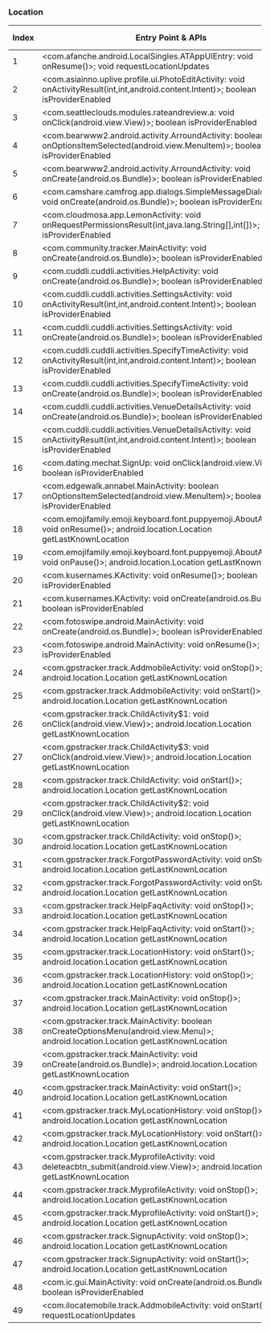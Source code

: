 ### Location
| Index | Entry Point & APIs | Screen shot | Resource id | Label |
| ------------- | ------------- | ------------- |-------------|-------------|
| 1 | <com.afanche.android.LocalSingles.ATAppUIEntry: void onResume()>; void requestLocationUpdates | ![](D:\COSMOS\output\py\Play_win8\Social\com.afanche.android.LocalSingles\com.afanche.android.LocalSingles.ATAppUIEntry.png) |  | |
| 2 | <com.asiainno.uplive.profile.ui.PhotoEditActivity: void onActivityResult(int,int,android.content.Intent)>; boolean isProviderEnabled | ![](D:\COSMOS\output\py\Play_win8\Social\com.asiainno.uplive\com.asiainno.uplive.profile.ui.PhotoEditActivity.png) |  | |
| 3 | <com.seattleclouds.modules.rateandreview.a: void onClick(android.view.View)>; boolean isProviderEnabled | ![](D:\COSMOS\output\py\Play_win8\Social\com.bayona.gettw\com.seattleclouds.modules.rateandreview.NewRateAndCommentActivity.png) |  | |
| 4 | <com.bearwww2.android.activity.ArroundActivity: boolean onOptionsItemSelected(android.view.MenuItem)>; boolean isProviderEnabled | ![](D:\COSMOS\output\py\Play_win8\Social\com.bearwww2.android\com.bearwww2.android.activity.ArroundActivity.png) |  | |
| 5 | <com.bearwww2.android.activity.ArroundActivity: void onCreate(android.os.Bundle)>; boolean isProviderEnabled | ![](D:\COSMOS\output\py\Play_win8\Social\com.bearwww2.android\com.bearwww2.android.activity.ArroundActivity.png) |  | |
| 6 | <com.camshare.camfrog.app.dialogs.SimpleMessageDialogActivity: void onCreate(android.os.Bundle)>; boolean isProviderEnabled | ![](D:\COSMOS\output\py\Play_win8\Social\com.camshare.camfrog.android\com.camshare.camfrog.app.dialogs.SimpleMessageDialogActivity.png) |  | |
| 7 | <com.cloudmosa.app.LemonActivity: void onRequestPermissionsResult(int,java.lang.String[],int[])>; boolean isProviderEnabled | ![](D:\COSMOS\output\py\Play_win8\Social\com.cloudmosa.puffinFB\com.cloudmosa.app.LemonActivity.png) |  | |
| 8 | <com.community.tracker.MainActivity: void onCreate(android.os.Bundle)>; boolean isProviderEnabled | ![](D:\COSMOS\output\py\Play_win8\Social\com.community.tracker\com.community.tracker.MainActivity.png) |  | |
| 9 | <com.cuddli.cuddli.activities.HelpActivity: void onCreate(android.os.Bundle)>; boolean isProviderEnabled | ![](D:\COSMOS\output\py\Play_win8\Social\com.cuddli.cuddli\com.cuddli.cuddli.activities.HelpActivity.png) |  | |
| 10 | <com.cuddli.cuddli.activities.SettingsActivity: void onActivityResult(int,int,android.content.Intent)>; boolean isProviderEnabled | ![](D:\COSMOS\output\py\Play_win8\Social\com.cuddli.cuddli\com.cuddli.cuddli.activities.SettingsActivity.png) |  | |
| 11 | <com.cuddli.cuddli.activities.SettingsActivity: void onCreate(android.os.Bundle)>; boolean isProviderEnabled | ![](D:\COSMOS\output\py\Play_win8\Social\com.cuddli.cuddli\com.cuddli.cuddli.activities.SettingsActivity.png) |  | |
| 12 | <com.cuddli.cuddli.activities.SpecifyTimeActivity: void onActivityResult(int,int,android.content.Intent)>; boolean isProviderEnabled | ![](D:\COSMOS\output\py\Play_win8\Social\com.cuddli.cuddli\com.cuddli.cuddli.activities.SpecifyTimeActivity.png) |  | |
| 13 | <com.cuddli.cuddli.activities.SpecifyTimeActivity: void onCreate(android.os.Bundle)>; boolean isProviderEnabled | ![](D:\COSMOS\output\py\Play_win8\Social\com.cuddli.cuddli\com.cuddli.cuddli.activities.SpecifyTimeActivity.png) |  | |
| 14 | <com.cuddli.cuddli.activities.VenueDetailsActivity: void onCreate(android.os.Bundle)>; boolean isProviderEnabled | ![](D:\COSMOS\output\py\Play_win8\Social\com.cuddli.cuddli\com.cuddli.cuddli.activities.VenueDetailsActivity.png) |  | |
| 15 | <com.cuddli.cuddli.activities.VenueDetailsActivity: void onActivityResult(int,int,android.content.Intent)>; boolean isProviderEnabled | ![](D:\COSMOS\output\py\Play_win8\Social\com.cuddli.cuddli\com.cuddli.cuddli.activities.VenueDetailsActivity.png) |  | |
| 16 | <com.dating.mechat.SignUp: void onClick(android.view.View)>; boolean isProviderEnabled | ![](D:\COSMOS\output\py\Play_win8\Social\com.dating.mechat\com.dating.mechat.SignUp.png) |  | |
| 17 | <com.edgewalk.annabel.MainActivity: boolean onOptionsItemSelected(android.view.MenuItem)>; boolean isProviderEnabled | ![](D:\COSMOS\output\py\Play_win8\Social\com.edgewalk.annabel\com.edgewalk.annabel.MainActivity.png) |  | |
| 18 | <com.emojifamily.emoji.keyboard.font.puppyemoji.AboutActivity: void onResume()>; android.location.Location getLastKnownLocation | ![](D:\COSMOS\output\py\Play_win8\Social\com.emojifamily.emoji.keyboard.font.puppyemoji\com.emojifamily.emoji.keyboard.font.puppyemoji.AboutActivity.png) |  | |
| 19 | <com.emojifamily.emoji.keyboard.font.puppyemoji.AboutActivity: void onPause()>; android.location.Location getLastKnownLocation | ![](D:\COSMOS\output\py\Play_win8\Social\com.emojifamily.emoji.keyboard.font.puppyemoji\com.emojifamily.emoji.keyboard.font.puppyemoji.AboutActivity.png) |  | |
| 20 | <com.kusernames.KActivity: void onResume()>; boolean isProviderEnabled | ![](D:\COSMOS\output\py\Play_win8\Social\com.find.kusernames\com.kusernames.KActivity.png) |  | |
| 21 | <com.kusernames.KActivity: void onCreate(android.os.Bundle)>; boolean isProviderEnabled | ![](D:\COSMOS\output\py\Play_win8\Social\com.find.kusernames\com.kusernames.KActivity.png) |  | |
| 22 | <com.fotoswipe.android.MainActivity: void onCreate(android.os.Bundle)>; boolean isProviderEnabled | ![](D:\COSMOS\output\py\Play_win8\Social\com.fotoswipe.android\com.fotoswipe.android.MainActivity.png) |  | |
| 23 | <com.fotoswipe.android.MainActivity: void onResume()>; boolean isProviderEnabled | ![](D:\COSMOS\output\py\Play_win8\Social\com.fotoswipe.android\com.fotoswipe.android.MainActivity.png) |  | |
| 24 | <com.gpstracker.track.AddmobileActivity: void onStop()>; android.location.Location getLastKnownLocation | ![](D:\COSMOS\output\py\Play_win8\Social\com.gpstracker.track\com.gpstracker.track.AddmobileActivity.png) |  | |
| 25 | <com.gpstracker.track.AddmobileActivity: void onStart()>; android.location.Location getLastKnownLocation | ![](D:\COSMOS\output\py\Play_win8\Social\com.gpstracker.track\com.gpstracker.track.AddmobileActivity.png) |  | |
| 26 | <com.gpstracker.track.ChildActivity$1: void onClick(android.view.View)>; android.location.Location getLastKnownLocation | ![](D:\COSMOS\output\py\Play_win8\Social\com.gpstracker.track\com.gpstracker.track.ChildActivity.png) |  | |
| 27 | <com.gpstracker.track.ChildActivity$3: void onClick(android.view.View)>; android.location.Location getLastKnownLocation | ![](D:\COSMOS\output\py\Play_win8\Social\com.gpstracker.track\com.gpstracker.track.ChildActivity.png) |  | |
| 28 | <com.gpstracker.track.ChildActivity: void onStart()>; android.location.Location getLastKnownLocation | ![](D:\COSMOS\output\py\Play_win8\Social\com.gpstracker.track\com.gpstracker.track.ChildActivity.png) |  | |
| 29 | <com.gpstracker.track.ChildActivity$2: void onClick(android.view.View)>; android.location.Location getLastKnownLocation | ![](D:\COSMOS\output\py\Play_win8\Social\com.gpstracker.track\com.gpstracker.track.ChildActivity.png) |  | |
| 30 | <com.gpstracker.track.ChildActivity: void onStop()>; android.location.Location getLastKnownLocation | ![](D:\COSMOS\output\py\Play_win8\Social\com.gpstracker.track\com.gpstracker.track.ChildActivity.png) |  | |
| 31 | <com.gpstracker.track.ForgotPasswordActivity: void onStop()>; android.location.Location getLastKnownLocation | ![](D:\COSMOS\output\py\Play_win8\Social\com.gpstracker.track\com.gpstracker.track.ForgotPasswordActivity.png) |  | |
| 32 | <com.gpstracker.track.ForgotPasswordActivity: void onStart()>; android.location.Location getLastKnownLocation | ![](D:\COSMOS\output\py\Play_win8\Social\com.gpstracker.track\com.gpstracker.track.ForgotPasswordActivity.png) |  | |
| 33 | <com.gpstracker.track.HelpFaqActivity: void onStop()>; android.location.Location getLastKnownLocation | ![](D:\COSMOS\output\py\Play_win8\Social\com.gpstracker.track\com.gpstracker.track.HelpFaqActivity.png) |  | |
| 34 | <com.gpstracker.track.HelpFaqActivity: void onStart()>; android.location.Location getLastKnownLocation | ![](D:\COSMOS\output\py\Play_win8\Social\com.gpstracker.track\com.gpstracker.track.HelpFaqActivity.png) |  | |
| 35 | <com.gpstracker.track.LocationHistory: void onStart()>; android.location.Location getLastKnownLocation | ![](D:\COSMOS\output\py\Play_win8\Social\com.gpstracker.track\com.gpstracker.track.LocationHistory.png) |  | |
| 36 | <com.gpstracker.track.LocationHistory: void onStop()>; android.location.Location getLastKnownLocation | ![](D:\COSMOS\output\py\Play_win8\Social\com.gpstracker.track\com.gpstracker.track.LocationHistory.png) |  | |
| 37 | <com.gpstracker.track.MainActivity: void onStop()>; android.location.Location getLastKnownLocation | ![](D:\COSMOS\output\py\Play_win8\Social\com.gpstracker.track\com.gpstracker.track.MainActivity.png) |  | |
| 38 | <com.gpstracker.track.MainActivity: boolean onCreateOptionsMenu(android.view.Menu)>; android.location.Location getLastKnownLocation | ![](D:\COSMOS\output\py\Play_win8\Social\com.gpstracker.track\com.gpstracker.track.MainActivity.png) |  | |
| 39 | <com.gpstracker.track.MainActivity: void onCreate(android.os.Bundle)>; android.location.Location getLastKnownLocation | ![](D:\COSMOS\output\py\Play_win8\Social\com.gpstracker.track\com.gpstracker.track.MainActivity.png) |  | |
| 40 | <com.gpstracker.track.MainActivity: void onStart()>; android.location.Location getLastKnownLocation | ![](D:\COSMOS\output\py\Play_win8\Social\com.gpstracker.track\com.gpstracker.track.MainActivity.png) |  | |
| 41 | <com.gpstracker.track.MyLocationHistory: void onStop()>; android.location.Location getLastKnownLocation | ![](D:\COSMOS\output\py\Play_win8\Social\com.gpstracker.track\com.gpstracker.track.MyLocationHistory.png) |  | |
| 42 | <com.gpstracker.track.MyLocationHistory: void onStart()>; android.location.Location getLastKnownLocation | ![](D:\COSMOS\output\py\Play_win8\Social\com.gpstracker.track\com.gpstracker.track.MyLocationHistory.png) |  | |
| 43 | <com.gpstracker.track.MyprofileActivity: void deleteacbtn_submit(android.view.View)>; android.location.Location getLastKnownLocation | ![](D:\COSMOS\output\py\Play_win8\Social\com.gpstracker.track\com.gpstracker.track.MyprofileActivity.png) |  | |
| 44 | <com.gpstracker.track.MyprofileActivity: void onStop()>; android.location.Location getLastKnownLocation | ![](D:\COSMOS\output\py\Play_win8\Social\com.gpstracker.track\com.gpstracker.track.MyprofileActivity.png) |  | |
| 45 | <com.gpstracker.track.MyprofileActivity: void onStart()>; android.location.Location getLastKnownLocation | ![](D:\COSMOS\output\py\Play_win8\Social\com.gpstracker.track\com.gpstracker.track.MyprofileActivity.png) |  | |
| 46 | <com.gpstracker.track.SignupActivity: void onStop()>; android.location.Location getLastKnownLocation | ![](D:\COSMOS\output\py\Play_win8\Social\com.gpstracker.track\com.gpstracker.track.SignupActivity.png) |  | |
| 47 | <com.gpstracker.track.SignupActivity: void onStart()>; android.location.Location getLastKnownLocation | ![](D:\COSMOS\output\py\Play_win8\Social\com.gpstracker.track\com.gpstracker.track.SignupActivity.png) |  | |
| 48 | <com.ic.gui.MainActivity: void onCreate(android.os.Bundle)>; boolean isProviderEnabled | ![](D:\COSMOS\output\py\Play_win8\Social\com.ic\com.ic.gui.MainActivity.png) |  | |
| 49 | <com.ilocatemobile.track.AddmobileActivity: void onStart()>; void requestLocationUpdates | ![](D:\COSMOS\output\py\Play_win8\Social\com.ilocatemobile.track\com.ilocatemobile.track.AddmobileActivity.png) |  | |

